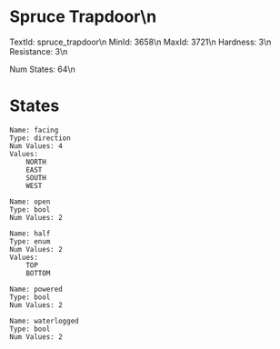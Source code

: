 # Spruce Trapdoor\n
TextId: spruce_trapdoor\n
MinId: 3658\n
MaxId: 3721\n
Hardness: 3\n
Resistance: 3\n

Num States: 64\n
# States
```
Name: facing
Type: direction
Num Values: 4
Values:
    NORTH
    EAST
    SOUTH
    WEST

Name: open
Type: bool
Num Values: 2

Name: half
Type: enum
Num Values: 2
Values:
    TOP
    BOTTOM

Name: powered
Type: bool
Num Values: 2

Name: waterlogged
Type: bool
Num Values: 2
```